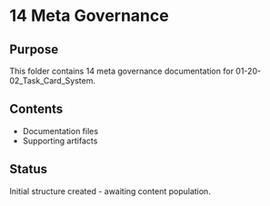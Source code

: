 # 14 Meta Governance

## Purpose
This folder contains 14 meta governance documentation for 01-20-02_Task_Card_System.

## Contents
- Documentation files
- Supporting artifacts

## Status
Initial structure created - awaiting content population.
